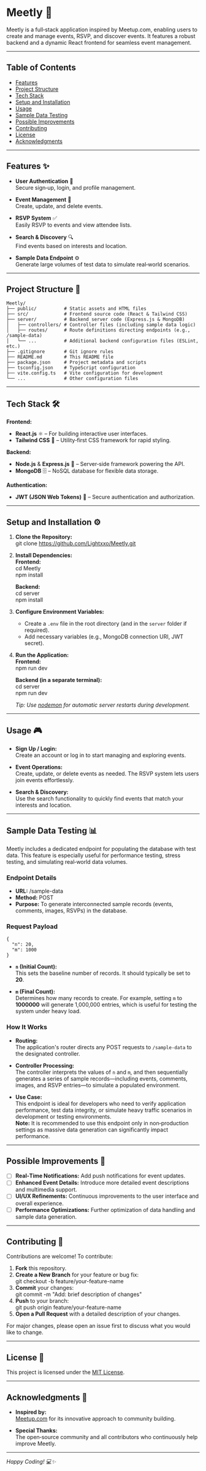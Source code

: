 # Meetly 🚀

Meetly is a full‐stack application inspired by Meetup.com, enabling users to create and manage events, RSVP, and discover events. It features a robust backend and a dynamic React frontend for seamless event management.

---

## Table of Contents
- [Features](#features-)
- [Project Structure](#project-structure-)
- [Tech Stack](#tech-stack-)
- [Setup and Installation](#setup-and-installation-)
- [Usage](#usage-)
- [Sample Data Testing](#sample-data-testing-)
- [Possible Improvements](#possible-improvements-)
- [Contributing](#contributing-)
- [License](#license-)
- [Acknowledgments](#acknowledgments-)

---

## Features ✨

- **User Authentication** 🔐  
  Secure sign‐up, login, and profile management.

- **Event Management** 📅  
  Create, update, and delete events.

- **RSVP System** ✅  
  Easily RSVP to events and view attendee lists.

- **Search & Discovery** 🔍  
  Find events based on interests and location.

- **Sample Data Endpoint** ⚙️  
  Generate large volumes of test data to simulate real‐world scenarios.

---

## Project Structure 📂
```text
Meetly/
├── public/          # Static assets and HTML files
├── src/             # Frontend source code (React & Tailwind CSS)
├── server/          # Backend server code (Express.js & MongoDB)
│   ├── controllers/ # Controller files (including sample data logic)
│   ├── routes/      # Route definitions directing endpoints (e.g., /sample-data)
│   └── ...          # Additional backend configuration files (ESLint, etc.)
├── .gitignore       # Git ignore rules
├── README.md        # This README file
├── package.json     # Project metadata and scripts
├── tsconfig.json    # TypeScript configuration
├── vite.config.ts   # Vite configuration for development
└── ...              # Other configuration files
```
---

## Tech Stack 🛠️

**Frontend:**  
- **React.js** ⚛️ – For building interactive user interfaces.  
- **Tailwind CSS** 🎨 – Utility‐first CSS framework for rapid styling.

**Backend:**  
- **Node.js** & **Express.js** 🚀 – Server‐side framework powering the API.  
- **MongoDB** 🗄️ – NoSQL database for flexible data storage.

**Authentication:**  
- **JWT (JSON Web Tokens)** 🔑 – Secure authentication and authorization.

---

## Setup and Installation ⚙️

1. **Clone the Repository:**  
    git clone https://github.com/Lightxxo/Meetly.git

2. **Install Dependencies:**  
   **Frontend:**  
        cd Meetly  
        npm install  

   **Backend:**  
        cd server  
        npm install  

3. **Configure Environment Variables:**  
   - Create a `.env` file in the root directory (and in the `server` folder if required).  
   - Add necessary variables (e.g., MongoDB connection URI, JWT secret).

4. **Run the Application:**  
   **Frontend:**  
        npm run dev  

   **Backend (in a separate terminal):**  
        cd server  
        npm run dev  

   *Tip: Use [nodemon](https://nodemon.io/) for automatic server restarts during development.*

---

## Usage 🎮

- **Sign Up / Login:**  
  Create an account or log in to start managing and exploring events.

- **Event Operations:**  
  Create, update, or delete events as needed. The RSVP system lets users join events effortlessly.

- **Search & Discovery:**  
  Use the search functionality to quickly find events that match your interests and location.

---

## Sample Data Testing 📊

Meetly includes a dedicated endpoint for populating the database with test data. This feature is especially useful for performance testing, stress testing, and simulating real‐world data volumes.

### Endpoint Details

- **URL:** /sample-data  
- **Method:** POST  
- **Purpose:** To generate interconnected sample records (events, comments, images, RSVPs) in the database.

### Request Payload

    {
      "n": 20,
      "m": 1000
    }

- **`n` (Initial Count):**  
  This sets the baseline number of records. It should typically be set to **20**.

- **`m` (Final Count):**  
  Determines how many records to create. For example, setting `m` to **1000000** will generate 1,000,000 entries, which is useful for testing the system under heavy load.

### How It Works

- **Routing:**  
  The application's router directs any POST requests to `/sample-data` to the designated controller.

- **Controller Processing:**  
  The controller interprets the values of `n` and `m`, and then sequentially generates a series of sample records—including events, comments, images, and RSVP entries—to simulate a populated environment.

- **Use Case:**  
  This endpoint is ideal for developers who need to verify application performance, test data integrity, or simulate heavy traffic scenarios in development or testing environments.  
  **Note:** It is recommended to use this endpoint only in non‐production settings as massive data generation can significantly impact performance.

---

## Possible Improvements 🚧

- [ ] **Real‐Time Notifications:** Add push notifications for event updates.  
- [ ] **Enhanced Event Details:** Introduce more detailed event descriptions and multimedia support.  
- [ ] **UI/UX Refinements:** Continuous improvements to the user interface and overall experience.  
- [ ] **Performance Optimizations:** Further optimization of data handling and sample data generation.

---

## Contributing 🤝

Contributions are welcome! To contribute:

1. **Fork** this repository.  
2. **Create a New Branch** for your feature or bug fix:  
       git checkout -b feature/your-feature-name  
3. **Commit** your changes:  
       git commit -m "Add: brief description of changes"  
4. **Push** to your branch:  
       git push origin feature/your-feature-name  
5. **Open a Pull Request** with a detailed description of your changes.

For major changes, please open an issue first to discuss what you would like to change.

---

## License 📄

This project is licensed under the [MIT License](LICENSE).

---

## Acknowledgments 🙏

- **Inspired by:**  
  [Meetup.com](https://www.meetup.com) for its innovative approach to community building.

- **Special Thanks:**  
  The open‐source community and all contributors who continuously help improve Meetly.

---

*Happy Coding! 💻✨*

